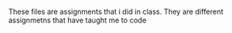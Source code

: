 These files are assignments that i did in class. They are different assignmetns that have taught me to code
